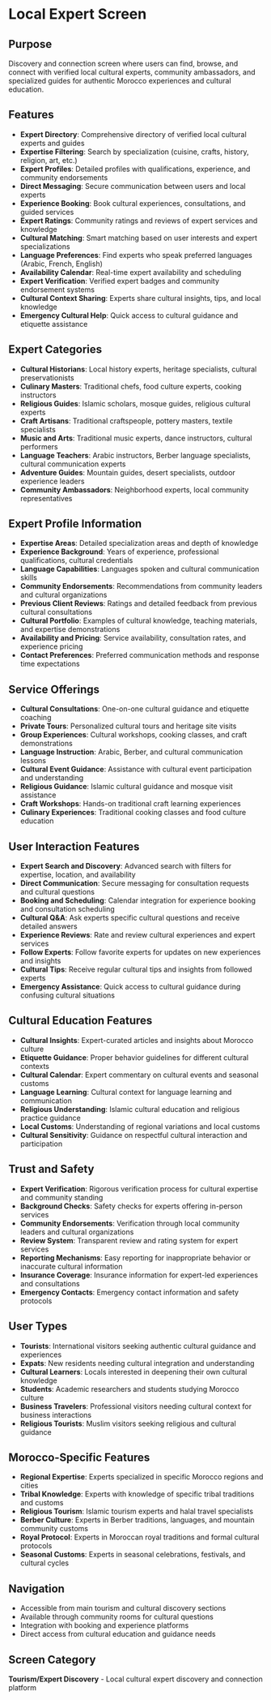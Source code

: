 # Local Expert Screen

## Purpose
Discovery and connection screen where users can find, browse, and connect with verified local cultural experts, community ambassadors, and specialized guides for authentic Morocco experiences and cultural education.

## Features
- **Expert Directory**: Comprehensive directory of verified local cultural experts and guides
- **Expertise Filtering**: Search by specialization (cuisine, crafts, history, religion, art, etc.)
- **Expert Profiles**: Detailed profiles with qualifications, experience, and community endorsements
- **Direct Messaging**: Secure communication between users and local experts
- **Experience Booking**: Book cultural experiences, consultations, and guided services
- **Expert Ratings**: Community ratings and reviews of expert services and knowledge
- **Cultural Matching**: Smart matching based on user interests and expert specializations
- **Language Preferences**: Find experts who speak preferred languages (Arabic, French, English)
- **Availability Calendar**: Real-time expert availability and scheduling
- **Expert Verification**: Verified expert badges and community endorsement systems
- **Cultural Context Sharing**: Experts share cultural insights, tips, and local knowledge
- **Emergency Cultural Help**: Quick access to cultural guidance and etiquette assistance

## Expert Categories
- **Cultural Historians**: Local history experts, heritage specialists, cultural preservationists
- **Culinary Masters**: Traditional chefs, food culture experts, cooking instructors
- **Religious Guides**: Islamic scholars, mosque guides, religious cultural experts
- **Craft Artisans**: Traditional craftspeople, pottery masters, textile specialists
- **Music and Arts**: Traditional music experts, dance instructors, cultural performers
- **Language Teachers**: Arabic instructors, Berber language specialists, cultural communication experts
- **Adventure Guides**: Mountain guides, desert specialists, outdoor experience leaders
- **Community Ambassadors**: Neighborhood experts, local community representatives

## Expert Profile Information
- **Expertise Areas**: Detailed specialization areas and depth of knowledge
- **Experience Background**: Years of experience, professional qualifications, cultural credentials
- **Language Capabilities**: Languages spoken and cultural communication skills
- **Community Endorsements**: Recommendations from community leaders and cultural organizations
- **Previous Client Reviews**: Ratings and detailed feedback from previous cultural consultations
- **Cultural Portfolio**: Examples of cultural knowledge, teaching materials, and expertise demonstrations
- **Availability and Pricing**: Service availability, consultation rates, and experience pricing
- **Contact Preferences**: Preferred communication methods and response time expectations

## Service Offerings
- **Cultural Consultations**: One-on-one cultural guidance and etiquette coaching
- **Private Tours**: Personalized cultural tours and heritage site visits
- **Group Experiences**: Cultural workshops, cooking classes, and craft demonstrations
- **Language Instruction**: Arabic, Berber, and cultural communication lessons
- **Cultural Event Guidance**: Assistance with cultural event participation and understanding
- **Religious Guidance**: Islamic cultural guidance and mosque visit assistance
- **Craft Workshops**: Hands-on traditional craft learning experiences
- **Culinary Experiences**: Traditional cooking classes and food culture education

## User Interaction Features
- **Expert Search and Discovery**: Advanced search with filters for expertise, location, and availability
- **Direct Communication**: Secure messaging for consultation requests and cultural questions
- **Booking and Scheduling**: Calendar integration for experience booking and consultation scheduling
- **Cultural Q&A**: Ask experts specific cultural questions and receive detailed answers
- **Experience Reviews**: Rate and review cultural experiences and expert services
- **Follow Experts**: Follow favorite experts for updates on new experiences and insights
- **Cultural Tips**: Receive regular cultural tips and insights from followed experts
- **Emergency Assistance**: Quick access to cultural guidance during confusing cultural situations

## Cultural Education Features
- **Cultural Insights**: Expert-curated articles and insights about Morocco culture
- **Etiquette Guidance**: Proper behavior guidelines for different cultural contexts
- **Cultural Calendar**: Expert commentary on cultural events and seasonal customs
- **Language Learning**: Cultural context for language learning and communication
- **Religious Understanding**: Islamic cultural education and religious practice guidance
- **Local Customs**: Understanding of regional variations and local customs
- **Cultural Sensitivity**: Guidance on respectful cultural interaction and participation

## Trust and Safety
- **Expert Verification**: Rigorous verification process for cultural expertise and community standing
- **Background Checks**: Safety checks for experts offering in-person services
- **Community Endorsements**: Verification through local community leaders and cultural organizations
- **Review System**: Transparent review and rating system for expert services
- **Reporting Mechanisms**: Easy reporting for inappropriate behavior or inaccurate cultural information
- **Insurance Coverage**: Insurance information for expert-led experiences and consultations
- **Emergency Contacts**: Emergency contact information and safety protocols

## User Types
- **Tourists**: International visitors seeking authentic cultural guidance and experiences
- **Expats**: New residents needing cultural integration and understanding
- **Cultural Learners**: Locals interested in deepening their own cultural knowledge
- **Students**: Academic researchers and students studying Morocco culture
- **Business Travelers**: Professional visitors needing cultural context for business interactions
- **Religious Tourists**: Muslim visitors seeking religious and cultural guidance

## Morocco-Specific Features
- **Regional Expertise**: Experts specialized in specific Morocco regions and cities
- **Tribal Knowledge**: Experts with knowledge of specific tribal traditions and customs
- **Religious Tourism**: Islamic tourism experts and halal travel specialists
- **Berber Culture**: Experts in Berber traditions, languages, and mountain community customs
- **Royal Protocol**: Experts in Moroccan royal traditions and formal cultural protocols
- **Seasonal Customs**: Experts in seasonal celebrations, festivals, and cultural cycles

## Navigation
- Accessible from main tourism and cultural discovery sections
- Available through community rooms for cultural questions
- Integration with booking and experience platforms
- Direct access from cultural education and guidance needs

## Screen Category
**Tourism/Expert Discovery** - Local cultural expert discovery and connection platform